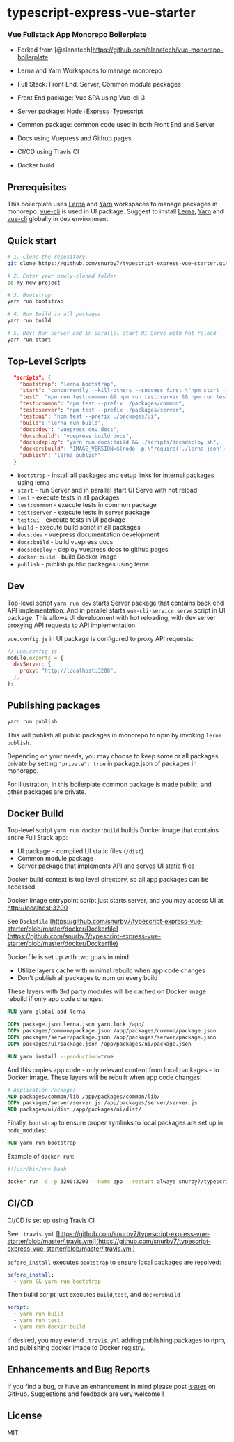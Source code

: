 # typescript-express-vue-starter

### Vue Fullstack App Monorepo Boilerplate

- Forked from [@slanatech]https://github.com/slanatech/vue-monorepo-boilerplate

- Lerna and Yarn Workspaces to manage monorepo
- Full Stack: Front End, Server, Common module packages
- Front End package: Vue SPA using Vue-cli 3
- Server package: Node+Express+Typescript
- Common package: common code used in both Front End and Server
- Docs using Vuepress and Github pages
- CI/CD using Travis CI
- Docker build

## Prerequisites

This boilerplate uses [Lerna](https://lernajs.io/) and [Yarn](https://yarnpkg.com/lang/en/) workspaces to manage packages in monorepo.
[vue-cli](https://cli.vuejs.org/) is used in UI package. Suggest to install [Lerna](https://lernajs.io/), [Yarn](https://yarnpkg.com/en/docs/install) and [vue-cli](https://cli.vuejs.org/) globally in dev environment

## Quick start

```bash
# 1. Clone the repository.
git clone https://github.com/snurby7/typescript-express-vue-starter.git my-new-project

# 2. Enter your newly-cloned folder
cd my-new-project

# 3. Bootstrap
yarn run bootstrap

# 4. Run Build in all packages
yarn run build

# 5. Dev: Run Server and in parallel start UI Serve with hot reload
yarn run start

```

## Top-Level Scripts

```json
  "scripts": {
    "bootstrap": "lerna bootstrap",
    "start": "concurrently --kill-others --success first \"npm start --prefix ./packages/server\" \"npm run serve --prefix ./packages/ui\"",
    "test": "npm run test:common && npm run test:server && npm run test:ui",
    "test:common": "npm test --prefix ./packages/common",
    "test:server": "npm test --prefix ./packages/server",
    "test:ui": "npm test --prefix ./packages/ui",
    "build": "lerna run build",
    "docs:dev": "vuepress dev docs",
    "docs:build": "vuepress build docs",
    "docs:deploy": "yarn run docs:build && ./scripts/docsdeploy.sh",
    "docker:build": "IMAGE_VERSION=$(node -p \"require('./lerna.json').version\") && docker image build -t $npm_package_config_imageRepo:$IMAGE_VERSION -f ./docker/Dockerfile .",
    "publish": "lerna publish"
  }

```

- `bootstrap` - install all packages and setup links for internal packages using lerna
- `start` - run Server and in parallel start UI Serve with hot reload
- `test` - execute tests in all packages
- `test:common` - execute tests in common package
- `test:server` - execute tests in server package
- `test:ui` - execute tests in UI package
- `build` - execute build script in all packages
- `docs:dev` - vuepress documentation development
- `docs:build` - build vuepress docs
- `docs:deploy` - deploy vuepress docs to github pages
- `docker:build` - build Docker image
- `publish` - publish public packages using lerna

## Dev

Top-level script `yarn run dev` starts Server package that contains back end API implementation.
And in parallel starts `vue-cli-service serve` script in UI package.
This allows UI development with hot reloading, with dev server proxying API requests to API implementation

`vue.config.js` in UI package is configured to proxy API requests:

```js
// vue.config.js
module.exports = {
  devServer: {
    proxy: "http://localhost:3200",
  },
};
```

## Publishing packages

```bash
yarn run publish
```

This will publish all public packages in monorepo to npm by invoking `lerna publish`.

Depending on your needs, you may choose to keep some or all packages private by setting `"private": true` in package.json of packages in monorepo.

For illustration, in this boilerplate common package is made public, and other packages are private.

## Docker Build

Top-level script `yarn run docker:build` builds Docker image that contains entire Full Stack app:

- UI package - compiled UI static files (`/dist`)
- Common module package
- Server package that implements API and serves UI static files

Docker build context is top level directory, so all app packages can be accessed.

Docker image entrypoint script just starts server, and you may access UI at [http://localhost:3200](http://localhost:3200)

See `Dockefile` [https://github.com/snurby7/typescript-express-vue-starter/blob/master/docker/Dockerfile](https://github.com/snurby7/typescript-express-vue-starter/blob/master/docker/Dockerfile)

Dockerfile is set up with two goals in mind:

- Utilize layers cache with minimal rebuild when app code changes
- Don't publish all packages to npm on every build

These layers with 3rd party modules will be cached on Docker image rebuild if only app code changes:

```dockerfile
RUN yarn global add lerna

COPY package.json lerna.json yarn.lock /app/
COPY packages/common/package.json /app/packages/common/package.json
COPY packages/server/package.json /app/packages/server/package.json
COPY packages/ui/package.json /app/packages/ui/package.json

RUN yarn install --production=true

```

And this copies app code - only relevant content from local packages - to Docker image.
These layers will be rebuilt when app code changes:

```dockerfile
# Application Packages
ADD packages/common/lib /app/packages/common/lib/
COPY packages/server/server.js /app/packages/server/server.js
ADD packages/ui/dist /app/packages/ui/dist/
```

Finally, `bootstrap` to ensure proper symlinks to local packages are set up in `node_modules`:

```dockerfile
RUN yarn run bootstrap
```

Example of `docker run`:

```bash
#!/usr/bin/env bash

docker run -d -p 3200:3200 --name app --restart always snurby7/typescript-express-vue-starter:0.1.8
```

## CI/CD

CI/CD is set up using Travis CI

See `.travis.yml` [https://github.com/snurby7/typescript-express-vue-starter/blob/master/.travis.yml](https://github.com/snurby7/typescript-express-vue-starter/blob/master/.travis.yml)

`before_install` executes `bootstrap` to ensure local packages are resolved:

```yaml
before_install:
  - yarn && yarn run bootstrap
```

Then build script just executes `build`,`test`, and `docker:build`

```yaml
script:
  - yarn run build
  - yarn run test
  - yarn run docker:build
```

If desired, you may extend `.travis.yml` adding publishing packages to npm, and publishing docker image to Docker registry.

## Enhancements and Bug Reports

If you find a bug, or have an enhancement in mind please post [issues](https://github.com/snurby7/typescript-express-vue-starter/issues) on GitHub.
Suggestions and feedback are very welcome !

## License

MIT
